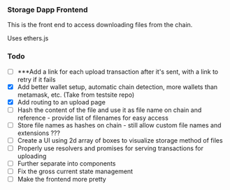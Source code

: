 ### Storage Dapp Frontend

This is the front end to access downloading files from the chain.

Uses ethers.js 

### Todo

- [ ] ***Add a link for each upload transaction after it's sent, with a link to retry if it fails
- [x] Add better wallet setup, automatic chain detection, more wallets than metamask, etc. (Take from testsite repo)
- [x] Add routing to an upload page
- [ ] Hash the content of the file and use it as file name on chain and reference - provide list of filenames for easy access
- [ ] Store file names as hashes on chain - still allow custom file names and extensions ???
- [ ] Create a UI using 2d array of boxes to visualize storage method of files
- [ ] Properly use resolvers and promises for serving transactions for uploading
- [ ] Further separate into components
- [ ] Fix the gross current state management
- [ ] Make the frontend more pretty